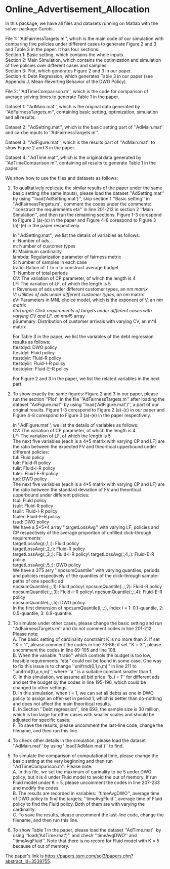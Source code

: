 # Online_Advertisement_Allocation
In this package, we have all files and datasets running on Matlab with the solver package Gurobi.

File 1: ''AdFairnessTargets.m'', which is the main code of our simulation with comparing five policies under different cases to generate Figure 2 and 3 and Table 3 in the paper. It has four sections:\
	Section 1: Basic setting, which contains the whole inputs.\
	Section 2: Main Simulation, which contains the optimization and simulation of five policies over different cases and samples.\
	Section 3: Plot, which generates Figure 2 and 3 in our paper.\
	Section 4: Debt Regression, which generates Table 3 in our paper (see Appendix J. Mean-Reverting Behavior of the DWO Policy).

File 2: ''AdTimeComparison.m'', which is the code for comparison of average solving times to generate Table 1 in the paper.

Dataset 1: ''AdMain.mat'', which is the original data generated by ''AdFairnessTargets.m'', containing basic setting, optimization, simulation and all results.

Dataset 2: ''AdSetting.mat'', which is the basic setting part of ''AdMain.mat'' and can be inputs to ''AdFairnessTargets.m''.

Dataset 3: ''AdFigure.mat'', which is the results part of ''AdMain.mat'' to show Figure 2 and 3 in the paper.

Dataset 4: ''AdTime.mat'', which is the original data generated by ''AdTimeComparison.m'', containing all results to generate Table 1 in the paper.

We show how to use the files and datasets as follows:
1. To qualitatively replicate the similar results of the paper under the same basic setting (the same inputs), please load the dataset ''AdSetting.mat'' by using ''load('AdSetting.mat')'', skip section 1 ''Basic setting'' in ''AdFairnessTargets.m'', comment the codes under the comments: ''construct the requirements eta'' in line 201-212 in section 2 ''Main Simulation'', and then run the remaining sections. Figure 1-3 corespond to Figure 2 (a)-(c) in the paper and Figure 4-8 corespond to Figure 3 (a)-(e) in the paper respectively.
 
	In ''AdSetting.mat'', we list the details of variables as follows:\
	n: Number of ads\
	m: Number of customer types\
	K: Maximum cardinality\
	lambda: Regularization parameter of fairness metric\
	S: Number of samples in each case\
	tratio: Ration of T to n to construct average budget\
	T: Number of total periods\
	CV: The variation of CP parameter, of which the length is 4\
	LF: The variation of LF, of which the length is 5\
	r: Revenues of ads under different customer types, an n*m matrix\
	V: Utilities of ads under different customer types, an n*m matrix\
	eV: Parameters in MNL choice model, which is the exponent of V, an n*m matrix\
	etaTarget: Click requirements of targets under different cases with varying CV and LF, an n*m*4*5 array\
	pSummary: Distribution of customer arrivals with varying CV, an m*4 matrix

	For Table 3 in the paper, we list the variables of the debt regression results as follows:\
	ttestdyd: DWO policy\
	ttestdyl: Fluid policy\
	ttestdylr: Fluid-R policy\
	ttestdylir: Fluid-I-R policy\
	ttestdyler: Fluid-E-R policy

	For Figure 2 and 3 in the paper, we list the related variables in the next part.

3. To show exactly the same figures: Figure 2 and 3 in our paper, please run the section ''Plot'' in the file ''AdFairnessTargets.m'' after loading the dataset ''AdFigure.mat'' by using ''load('AdFigure.mat')'', a part of our original results. Figure 1-3 corespond to Figure 2 (a)-(c) in our paper and Figure 4-8 corespond to Figure 3 (a)-(e) in the paper respectively. 

	In ''AdFigure.mat'', we list the details of variables as follows:\
	CV: The variation of CP parameter, of which the length is 4\
	LF: The variation of LF, of which the length is 5\
	The next five variables (each is a 4\*5 matrix with varying CP and LF) are the ratio between the expected FV and theoritical upperbound under different policies:\
	tul: Fluid policy\
	tulr: Fluid-R policy\
	tulir: Fluid-I-R policy\
	tuler: Fluid-E-R policy\
	tud: DWO policy\
	The next five variables (each is a 4\*5 matrix with varying CP and LF) are the ratio between the standard deviation of FV and theoritical upperbound under different policies:\
	tsul: Fluid policy\
	tsulr:  Fluid-R policy\
	tsulir: Fluid-I-R policy\
	tsuler: Fluid-E-R policy\
	tsud: DWO policy\
	We have a 5\*5\*4 array ''targetLossAvg'' with varying LF, policies and CP respectively of the average proportion of unfilled click-through requirements:\
	targetLossAvg(:,1,:): Fluid policy\
	targetLossAvg(:,2,:): Fluid-R policy\
	targetLossAvg(:,3,:): Fluid-I-R policy\ 
	targetLossAvg(:,4,:): Fluid-E-R policy\
	targetLossAvg(:,5,:): DWO policy\
	We have a 3*T*5 arry ''npcsumQuantile'' with varying quantiles, periods and policies respectively of the quantiles of the click-through sample-paths of one specific ad:\
	npcsumQuantile(:,:,1): Fluid policy\ 
	npcsumQuantile(:,:,2): Fluid-R policy\
	npcsumQuantile(:,:,3): Fluid-I-R policy\ 
	npcsumQuantile(:,:,4): Fluid-E-R policy\
	npcsumQuantile(:,:,5): DWO policy\
	In the first dimension of npcsumQuantile(i,:,:), index i = 1: 0.1-quantile, 2: 0.5-quantile, 3: 0.9-quantile.   

4. To simulate under other cases, please change the basic setting and run ''AdFairnessTargets.m'' and do not comment codes in line 201-212. Please note:\
	A. The basic setting of cardinality constraint K is no more than 2. If set ''K = 1'', please comment the codes in line 73-86; if set ''K = 3'', please uncomment the codes in line 89-105 and line 108.\
	B. When the variable ''tratio'' which controls the budget is too low, feasible requirements ''eta'' could not be found in some case. One way to fix this issue is to change ''unifrnd(0,1,n,m)'' in line 211 to ''unifrnd(0,a,n,m)'', where ''a'' is a suitable constant smaller than 1.\
	C. In this simulation, we assume all bid price ''b_i = 1'' for different ads and set the budget by the codes in line 195-196, which could be changed to other settings.\
	D. In this simulation, when t = 1, we can set all debts as one in DWO policy to assign an offer-set in period 1, which is better than do-nothing and does not affect the main theoritical results.\
	E. In Section ''Debt regression'', line 693, the sample size is 30 million, which is too large for other cases with smaller scales and should be adjusted for specific cases.\
	F. To save the results, please uncomment the last-line code, change the filename, and then run this line.

5. To check other details in the simulation, please load the dataset ''AdMain.mat'' by using ''load('AdMain.mat')'' to find.

6. To simulate the comparison of computational time, please change the basic setting at the very beginning and then run ''AdTimeComparison.m''. Please note:\
	A. In this file, we set the maximum of carinality to be 5 under DWO policy, but it is 4 under Fluid model to avoid the out of memory. If run Fluid model under K = 5, please uncomment the codes in line 207-233 and modify the codes.\
	B. The results are recorded in variables: ''timeAvgDWO'', average time of DWO policy to find the targets; ''timeAvgFluid'', average time of Fluid policy to find the Fluid policy. Both of them are with varying the cardinality.\
	C. To save the results, please uncomment the last-line code, change the filename, and then run this line.

7. To show Table 1 in the paper, please load the dataset ''AdTime.mat'' by using ''load('AdTime.mat')'' and check ''timeAvgDWO'' and ''timeAvgFluid''. Note that there is no record for Fluid model with K = 5 because of out of memory.

The paper's link is https://papers.ssrn.com/sol3/papers.cfm?abstract_id=3538755.
